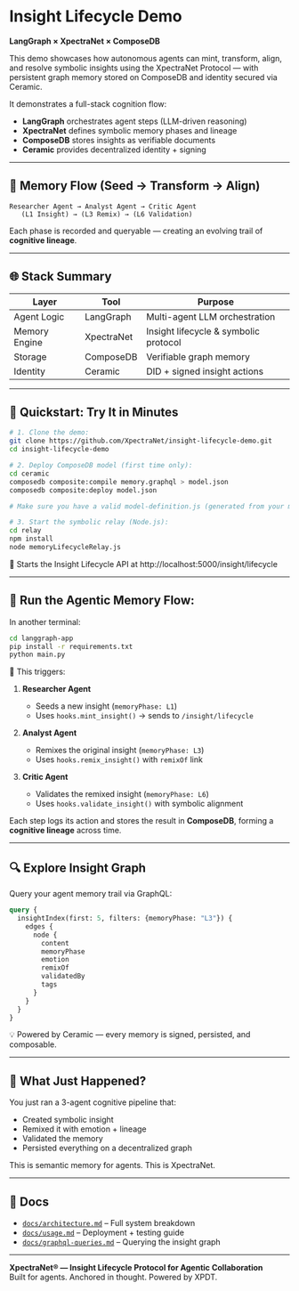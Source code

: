 
# Insight Lifecycle Demo

**LangGraph × XpectraNet × ComposeDB**

This demo showcases how autonomous agents can mint, transform, align, and resolve symbolic insights using the XpectraNet Protocol — with persistent graph memory stored on ComposeDB and identity secured via Ceramic.

It demonstrates a full-stack cognition flow:

- **LangGraph** orchestrates agent steps (LLM-driven reasoning)
- **XpectraNet** defines symbolic memory phases and lineage
- **ComposeDB** stores insights as verifiable documents
- **Ceramic** provides decentralized identity + signing

---

## 🔁 Memory Flow (Seed → Transform → Align)

```
Researcher Agent → Analyst Agent → Critic Agent
   (L1 Insight) → (L3 Remix) → (L6 Validation)
```

Each phase is recorded and queryable — creating an evolving trail of **cognitive lineage**.

---

## 🌐 Stack Summary

| Layer         | Tool        | Purpose                              |
|---------------|-------------|--------------------------------------|
| Agent Logic   | LangGraph   | Multi-agent LLM orchestration        |
| Memory Engine | XpectraNet  | Insight lifecycle & symbolic protocol|
| Storage       | ComposeDB   | Verifiable graph memory              |
| Identity      | Ceramic     | DID + signed insight actions         |

---

## 🚀 Quickstart: Try It in Minutes
```bash
# 1. Clone the demo:
git clone https://github.com/XpectraNet/insight-lifecycle-demo.git
cd insight-lifecycle-demo

# 2. Deploy ComposeDB model (first time only):
cd ceramic
composedb composite:compile memory.graphql > model.json
composedb composite:deploy model.json

# Make sure you have a valid model-definition.js (generated from your memory.graphql)

# 3. Start the symbolic relay (Node.js):
cd relay
npm install
node memoryLifecycleRelay.js
```
🔌 Starts the Insight Lifecycle API at http://localhost:5000/insight/lifecycle

---

## 🤖 Run the Agentic Memory Flow:
In another terminal:
```bash
cd langgraph-app
pip install -r requirements.txt
python main.py
```

🧠 This triggers:

1. **Researcher Agent**  
   - Seeds a new insight (`memoryPhase: L1`)  
   - Uses `hooks.mint_insight()` → sends to `/insight/lifecycle`

2. **Analyst Agent**  
   - Remixes the original insight (`memoryPhase: L3`)  
   - Uses `hooks.remix_insight()` with `remixOf` link

3. **Critic Agent**  
   - Validates the remixed insight (`memoryPhase: L6`)  
   - Uses `hooks.validate_insight()` with symbolic alignment

Each step logs its action and stores the result in **ComposeDB**, forming a **cognitive lineage** across time.

---

## 🔍 Explore Insight Graph
Query your agent memory trail via GraphQL:
```graphql
query {
  insightIndex(first: 5, filters: {memoryPhase: "L3"}) {
    edges {
      node {
        content
        memoryPhase
        emotion
        remixOf
        validatedBy
        tags
      }
    }
  }
}
```
💡 Powered by Ceramic — every memory is signed, persisted, and composable.

---

## 🧠 What Just Happened?
You just ran a 3-agent cognitive pipeline that:

- Created symbolic insight
- Remixed it with emotion + lineage
- Validated the memory
- Persisted everything on a decentralized graph

This is semantic memory for agents.
This is XpectraNet.

---

## 📖 Docs

- [`docs/architecture.md`](./docs/architecture.md) – Full system breakdown  
- [`docs/usage.md`](./docs/usage.md) – Deployment + testing guide  
- [`docs/graphql-queries.md`](./docs/graphql-queries.md) – Querying the insight graph  

---

**XpectraNet® — Insight Lifecycle Protocol for Agentic Collaboration**  
Built for agents. Anchored in thought. Powered by XPDT.
